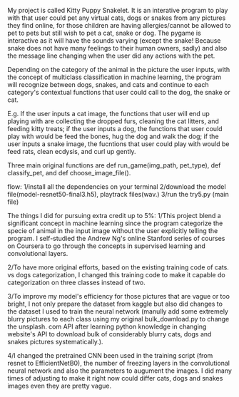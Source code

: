 My project is called Kitty Puppy Snakelet. It is an interative program to play with that user could pet any virtual cats, dogs or snakes from any pictures they find online, for those children are having allergies/cannot be allowed to pet to pets but still wish to pet a cat, snake or dog. The pygame is interactive as it will have the sounds varying (except the snake! Because snake does not have many feelings to their human owners, sadly) and also the message line changing when the user did any actions with the pet. 


Depending on the category of the animal in the picture the user inputs, with the concept of multiclass classification in machine learning, the program will recognize between dogs, snakes, and cats and continue to each category's contextual functions that user could call to the dog, the snake or cat. 


E.g. If the user inputs a cat image, the functions that user will end up playing with are collecting the dropped furs, cleaning the cat litters, and feeding kitty treats; if the user inputs a dog, the functions that user could play with would be feed the bones, hug the dog and walk the dog; if the user inputs a snake image, the fucntions that user could play with would be feed rats, clean ecdysis, and curl up gently. 

Three main original functions are def run_game(img_path, pet_type), def classify_pet, and def choose_image_file().


flow:
1/install all the dependencies on your terminal
2/download the model file(model-resnet50-final3.h5), playtrack files(wav.)
3/run the try5.py (main file)


The things I did for pursuing extra credit up to 5%: 
1/This project blend a significant concept in machine learning since the program categorize the specie of animal in the input image without the user explicitly telling the program. I self-studied the Andrew Ng's online Stanford series of courses on Coursera to go through the concepts in supervised learning and convolutional layers. 

2/To have more original efforts, based on the existing training code of cats. vs dogs categorization, I changed this training code to make it capable do categorization on three classes instead of two.

3/To improve my model's efficiency for those pictures that are vague or too bright, I not only prepare the dataset from kaggle but also did changes to the dataset I used to train the neural network (manully add some extremely blurry pictures to each class using my original bulk_download.py to change the unsplash. com API after learning python knowledge in changing website's API to download bulk of considerably blurry cats, dogs and snakes pictures systematically.). 

4/I changed the pretrained CNN been used in the training script (from resnet to EfficientNetB0), the number of freezing layers in the convolutional neural network and also the parameters to augument the images. I did many times of adjusting to make it right now could differ cats, dogs and snakes images even they are pretty vague.














